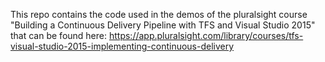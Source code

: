 This repo contains the code used in the demos of the pluralsight course "Building a Continuous Delivery Pipeline with TFS and Visual Studio 2015" that can be found here: https://app.pluralsight.com/library/courses/tfs-visual-studio-2015-implementing-continuous-delivery
